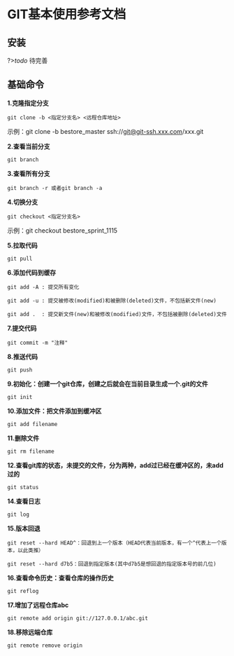 # GIT基本使用参考文档

## 安装

?>_todo_ 待完善

## 基础命令

**1.克隆指定分支**

```git
git clone -b <指定分支名> <远程仓库地址>
```

示例：git clone -b bestore_master ssh://git@git-ssh.xxx.com/xxx.git

**2.查看当前分支**

```git
git branch
```

**3.查看所有分支**

```git
git branch -r 或者git branch -a
```

**4.切换分支**

```git
git checkout <指定分支名>
```

示例：git checkout bestore_sprint_1115

**5.拉取代码**

```git
git pull
```

**6.添加代码到缓存**

```git
git add -A : 提交所有变化

git add -u : 提交被修改(modified)和被删除(deleted)文件，不包括新文件(new)

git add .  : 提交新文件(new)和被修改(modified)文件，不包括被删除(deleted)文件
```

**7.提交代码**

```git
git commit -m "注释"
```

**8.推送代码**

```git
git push
```

**9.初始化：创建一个git仓库，创建之后就会在当前目录生成一个.git的文件**

```git
git init
```

**10.添加文件：把文件添加到缓冲区**

```git
git add filename
```

**11.删除文件**

```git
git rm filename
```

**12.查看git库的状态，未提交的文件，分为两种，add过已经在缓冲区的，未add过的**

```git
git status
```

**14.查看日志**

```git
git log
```

**15.版本回退**

```git
git reset --hard HEAD^：回退到上一个版本（HEAD代表当前版本，有一个^代表上一个版本，以此类推）

git reset --hard d7b5：回退到指定版本(其中d7b5是想回退的指定版本号的前几位)
```

**16.查看命令历史：查看仓库的操作历史**

```git
git reflog
```

**17.增加了远程仓库abc**

```git
git remote add origin git://127.0.0.1/abc.git
```

**18.移除远端仓库**

```git
git remote remove origin
```
